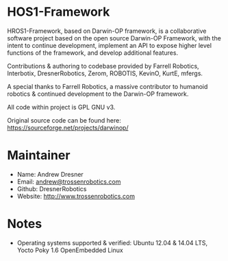 HOS1-Framework
===============

HROS1-Framework, based on Darwin-OP framework, is a collaborative
software project based on the open source Darwin-OP Framework, with
the intent to continue development, implement an API to expose higher
level functions of the framework, and develop additional features.

Contributions & authoring to codebase provided by Farrell Robotics,
Interbotix, DresnerRobotics, Zerom, ROBOTIS, KevinO, KurtE, mfergs.

A special thanks to Farrell Robotics, a massive contributor to
humanoid robotics & continued development to the Darwin-OP framework.

All code within project is GPL GNU v3.

Original source code can be found here:
https://sourceforge.net/projects/darwinop/

Maintainer
=================
* Name: Andrew Dresner
* Email: andrew@trossenrobotics.com
* Github: DresnerRobotics
* Website: http://www.trossenrobotics.com

Notes
==================
* Operating systems supported & verified: Ubuntu 12.04 & 14.04 LTS,
  Yocto Poky 1.6 OpenEmbedded Linux
